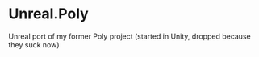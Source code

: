 # Unreal.Poly
Unreal port of my former Poly project (started in Unity, dropped because they suck now)
